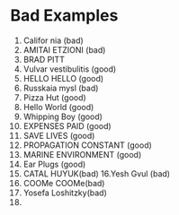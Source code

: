 # Bad Examples
1. Califor nia (bad)
2. AMITAI ETZIONI (bad)
3. BRAD PITT
4. Vulvar vestibulitis (good)
5. HELLO HELLO (good)
6. Russkaia mysl (bad)
7. Pizza Hut (good)
8. Hello World (good)
9. Whipping Boy (good)
10. EXPENSES PAID (good)
11. SAVE LIVES (good)
12. PROPAGATION CONSTANT (good)
13. MARINE ENVIRONMENT (good)
14. Ear Plugs (good)
15. CATAL HUYUK(bad)
16.Yesh Gvul (bad)
17. COOMe COOMe(bad)
18. Yosefa Loshitzky(bad)
19.


